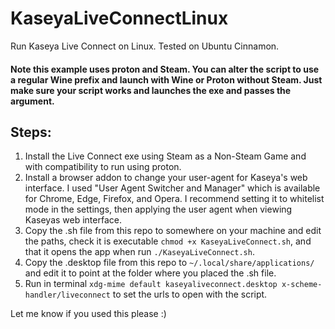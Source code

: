# KaseyaLiveConnectLinux

Run Kaseya Live Connect on Linux. Tested on Ubuntu Cinnamon.

#### Note this example uses proton and Steam. You can alter the script to use a regular Wine prefix and launch with Wine or Proton without Steam. Just make sure your script works and launches the exe and passes the argument.

## Steps:
1. Install the Live Connect exe using Steam as a Non-Steam Game and with compatibility to run using proton.
2. Install a browser addon to change your user-agent for Kaseya's web interface. I used "User Agent Switcher and Manager" which is available for Chrome, Edge, Firefox, and Opera. I recommend setting it to whitelist mode in the settings, then applying the user agent when viewing Kaseyas web interface.
3. Copy the .sh file from this repo to somewhere on your machine and edit the paths, check it is executable `chmod +x KaseyaLiveConnect.sh`, and that it opens the app when run `./KaseyaLiveConnect.sh`.
4. Copy the .desktop file from this repo to `~/.local/share/applications/` and edit it to point at the folder where you placed the .sh file.
5. Run in terminal `xdg-mime default kaseyaliveconnect.desktop x-scheme-handler/liveconnect` to set the urls to open with the script.

Let me know if you used this please :)
